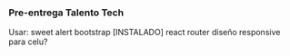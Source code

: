  ### Pre-entrega Talento Tech

Usar:
 sweet alert
 bootstrap [INSTALADO]
 react router
 diseño responsive para celu?

